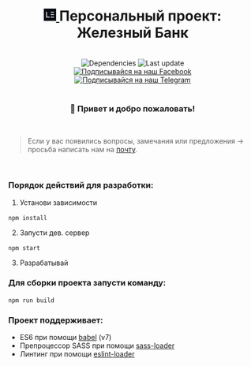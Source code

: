 <div align="center">
    <h1>
        <a href="https://lectrum.io" target="_blank" rel="noopener noreferrer">
            <img src="./public/logo-woodsmoke.svg" alt="Lectrum favicon" width="25" />
        </a>
        Персональный проект: Железный Банк
    </h1>
</div>
<br>

<div align="center">
    <div>
        <!-- Dependencies -->
            <img src="https://img.shields.io/badge/dependencies-up%20to%20date-brightgreen.svg?longCache=true&style=flat-square" alt="Dependencies"
        />
        <!-- Contributors welcome -->
            <img src="https://img.shields.io/badge/contributions-welcome-orange.svg?longCache=true&style=flat-square" alt="Last update"
        />
    </div>
    <div>
        <!-- Наш Facebook -->
        <a href="https://www.facebook.com/lectrum">
            <img src="https://img.shields.io/badge/%D0%9F%D0%BE%D0%B4%D0%BF%D0%B8%D1%81%D1%8B%D0%B2%D0%B0%D0%B9%D1%81%D1%8F%20%D0%BD%D0%B0%20%D0%BD%D0%B0%D1%88-Facebook-blue.svg?longCache=true&style=for-the-badge&link=https://www.facebook.com/lectrum"
                alt="Подписывайся на наш Facebook" />
        </a>
    </div>
    <div>
        <!-- Наш Facebook -->
        <a href="https://t.me/lectrum">
            <img src="https://img.shields.io/badge/%D0%9F%D0%BE%D0%B4%D0%BF%D0%B8%D1%81%D1%8B%D0%B2%D0%B0%D0%B9%D1%81%D1%8F%20%D0%BD%D0%B0%20%D0%BD%D0%B0%D1%88-Telegram-lightblue.svg?&longCache=true&style=for-the-badge&link=https://t.me/lectrum"
                alt="Подписывайся на наш Telegram" />
        </a>
    </div>
</div>

<br>

<div align="center">
    <h3>
        👋 Привет и добро пожаловать!
    </h3>
</div>
<br>

> Если у вас появились вопросы, замечания или предложения → просьба написать нам на <a href="mailto:admin@lectrum.io?subject=Проект 3 JS 2lvl">почту</a>.

<br>

### Порядок действий для разработки:

1. Установи зависимости
```
npm install
```
2. Запусти дев. сервер
```
npm start
```
3. Разрабатывай

### Для сборки проекта запусти команду:

```
npm run build
```

### Проект поддерживает:

* ES6 при помощи [babel](https://babeljs.io/) (v7)
* Препроцессор SASS при помощи [sass-loader](https://github.com/jtangelder/sass-loader)
* Линтинг при помощи [eslint-loader](https://github.com/MoOx/eslint-loader)
